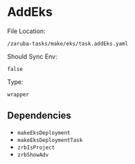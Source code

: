 
# AddEks

File Location:

    /zaruba-tasks/make/eks/task.addEks.yaml

Should Sync Env:

    false

Type:

    wrapper


## Dependencies

* `makeEksDeployment`
* `makeEksDeploymentTask`
* `zrbIsProject`
* `zrbShowAdv`